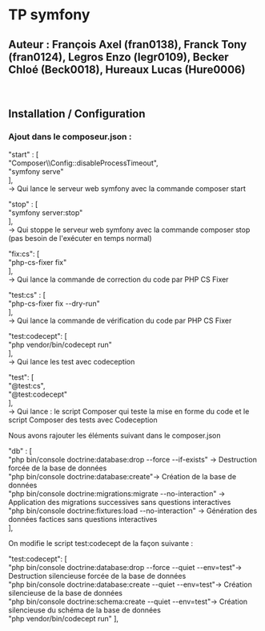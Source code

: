 <h1> TP symfony </h1>
<h2> Auteur : François Axel (fran0138), Franck Tony (fran0124), Legros Enzo (legr0109), Becker Chloé (Beck0018), Hureaux Lucas (Hure0006)</h2>
<br>
<h2> Installation / Configuration</h2>
<h3> Ajout dans le composeur.json : </h3>
<p> 
"start" : [ <br>
            "Composer\\Config::disableProcessTimeout",<br>
            "symfony serve"<br>
        ], 
<br>
-> Qui lance le serveur web symfony avec la commande composer start
</p>
<p>
"stop" : [ <br>
            "symfony server:stop" <br>
        ],
<br>
-> Qui stoppe le serveur web symfony avec la commande composer stop (pas besoin de l'exécuter en temps normal)
</p>
<p>      
"fix:cs": [ <br>
            "php-cs-fixer fix" <br>
        ],
<br>
-> Qui lance la commande de correction du code par PHP CS Fixer
</p>
<p>
"test:cs" : [ <br>
            "php-cs-fixer fix --dry-run" <br>
            ],
<br>
-> Qui lance la commande de vérification du code par PHP CS Fixer 
</p>
<p>
"test:codecept": [ <br>
                "php vendor/bin/codecept run" <br>
                ],
<br>
-> Qui lance les test avec codeception
</p>
<p>
"test": [ <br>
        "@test:cs", <br>
        "@test:codecept" <br>
        ],
<br>
-> Qui lance : le script Composer qui teste la mise en forme du code et le script Composer des tests avec Codeception
</p>
<p>
Nous avons rajouter les éléments suivant dans le composer.json
</p>
<p>
"db" : [ <br>
"php bin/console doctrine:database:drop --force --if-exists" -> Destruction forcée de la base de données <br>
"php bin/console doctrine:database:create"-> Création de la base de données <br>
"php bin/console doctrine:migrations:migrate --no-interaction" -> Application des migrations successives sans questions interactives <br> 
"php bin/console doctrine:fixtures:load --no-interaction" -> Génération des données factices sans questions interactives <br>
],
</p>
<p>On modifie le script test:codecept de la façon suivante :</p>
<p>
"test:codecept": [ <br>
            "php bin/console doctrine:database:drop --force --quiet --env=test"-> Destruction silencieuse forcée de la base de données <br>
            "php bin/console doctrine:database:create --quiet --env=test"-> Création silencieuse de la base de données <br>
            "php bin/console doctrine:schema:create --quiet --env=test"-> Création silencieuse du schéma de la base de données <br>
            "php vendor/bin/codecept run"
        ],
</p>